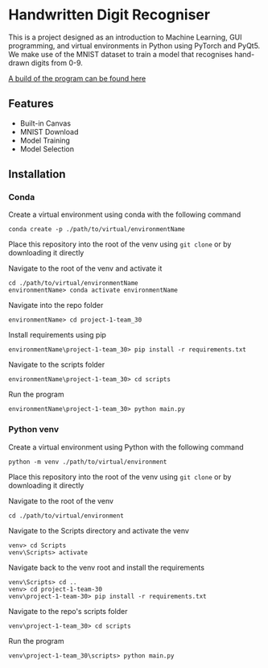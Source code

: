 # Handwritten Digit Recogniser
This is a project designed as an introduction to Machine Learning, GUI programming, and virtual environments in Python using PyTorch and PyQt5. We make use of the MNIST dataset to train a model that recognises hand-drawn digits from 0-9.

[A build of the program can be found here](https://drive.google.com/file/d/1VFNP28p9HTdPhUbAlT9KdHUDE8MV67dP/view?usp=sharing)

## Features

  * Built-in Canvas
  * MNIST Download
  * Model Training
  * Model Selection

## Installation

### Conda

Create a virtual environment using conda with the following command

```
conda create -p ./path/to/virtual/environmentName
```

Place this repository into the root of the venv using ```git clone``` or by downloading it directly

Navigate to the root of the venv and activate it

```
cd ./path/to/virtual/environmentName
environmentName> conda activate environmentName
```

Navigate into the repo folder

```
environmentName> cd project-1-team_30
```

Install requirements using pip

```
environmentName\project-1-team_30> pip install -r requirements.txt
```

Navigate to the scripts folder

```
environmentName\project-1-team_30> cd scripts
```

Run the program 

```
environmentName\project-1-team_30> python main.py
```

### Python venv

Create a virtual environment using Python with the following command

```
python -m venv ./path/to/virtual/environment
```

Place this repository into the root of the venv using ```git clone``` or by downloading it directly

Navigate to the root of the venv

```
cd ./path/to/virtual/environment
```

Navigate to the Scripts directory and activate the venv

```
venv> cd Scripts
venv\Scripts> activate
```

Navigate back to the venv root and install the requirements

```
venv\Scripts> cd ..
venv> cd project-1-team-30
venv\project-1-team-30> pip install -r requirements.txt
```

Navigate to the repo's scripts folder

```
venv\project-1-team_30> cd scripts
```

Run the program 

```
venv\project-1-team_30\scripts> python main.py
```
